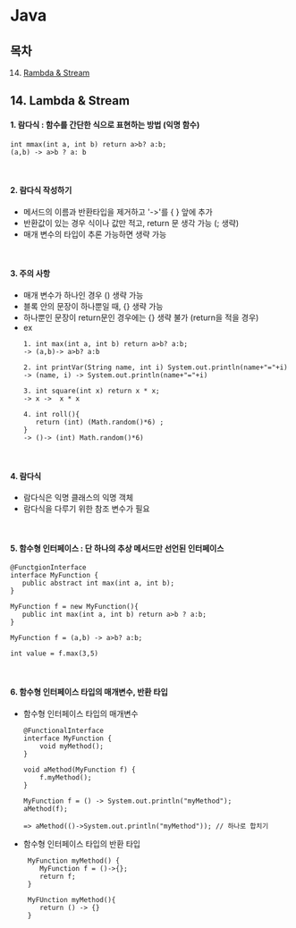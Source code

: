 # Java

## 목차

14. [Rambda & Stream](#14-lambda--stream)



## 14. Lambda & Stream

#### 1. 람다식 : 함수를 간단한 식으로 표현하는 방법 (익명 함수)
```
int mmax(int a, int b) return a>b? a:b;
(a,b) -> a>b ? a: b
```

<br>

#### 2. 람다식 작성하기
 - 메서드의 이름과 반환타입을 제거하고 '->'를 { } 앞에 추가
 - 반환값이 있는 경우 식이나 값만 적고, return 문 생각 가능 (; 생략)
 - 매개 변수의 타입이 추론 가능하면 생략 가능  

<br>

#### 3. 주의 사항
 - 매개 변수가 하나인 경우 () 생략 가능
 - 블록 안의 문장이 하나뿐일 때, {} 생략 가능
 - 하나뿐인 문장이 return문인 경우에는 {} 생략 불가 (return을 적을 경우)
 - ex
   ```
   1. int max(int a, int b) return a>b? a:b;
   -> (a,b)-> a>b? a:b
   
   2. int printVar(String name, int i) System.out.println(name+"="+i)
   -> (name, i) -> System.out.println(name+"="+i)
   
   3. int square(int x) return x * x;
   -> x ->  x * x 
   
   4. int roll(){
      return (int) (Math.random()*6) ;
   } 
   -> ()-> (int) Math.random()*6)  
   ```   
   
<br>         

#### 4. 람다식
   - 람다식은 익명 클래스의 익명 객체
   - 람다식을 다루기 위한 참조 변수가 필요  

<br>
   
#### 5. 함수형 인터페이스 : 단 하나의 추상 메서드만 선언된 인터페이스
```
@FunctgionInterface
interface MyFunction {
   public abstract int max(int a, int b);
}

MyFunction f = new MyFunction(){
   public int max(int a, int b) return a>b ? a:b;
}

MyFunction f = (a,b) -> a>b? a:b;

int value = f.max(3,5)
```

<br>

#### 6. 함수형 인터페이스 타입의 매개변수, 반환 타입
   - 함수형 인터페이스 타입의 매개변수
     ```
     @FunctionalInterface
     interface MyFunction {
         void myMethod(); 
     }
     
     void aMethod(MyFunction f) {
         f.myMethod();
     }
     
     MyFunction f = () -> System.out.println("myMethod");
     aMethod(f);

     => aMethod(()->System.out.println("myMethod")); // 하나로 합치기
     ```
     
   - 함수형 인터페이스 타입의 반환 타입
     ```
      MyFunction myMethod() {
         MyFunction f = ()->{};
         return f;
      }
     
      MyFUnction myMethod(){
         return () -> {}
      }
      ```

